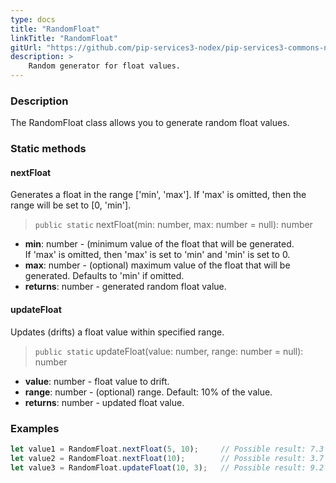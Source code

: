 ```yaml
---
type: docs
title: "RandomFloat"
linkTitle: "RandomFloat"
gitUrl: "https://github.com/pip-services3-nodex/pip-services3-commons-nodex"
description: >
    Random generator for float values.
---
```


### Description

The RandomFloat class allows you to generate random float values.

### Static methods

#### nextFloat
Generates a float in the range ['min', 'max']. If 'max' is omitted, then the range will be set to [0, 'min'].

> `public static` nextFloat(min: number, max: number = null): number

- **min**: number - (minimum value of the float that will be generated.   
If 'max' is omitted, then 'max' is set to 'min' and 'min' is set to 0.
- **max**: number - (optional) maximum value of the float that will be generated. Defaults to 'min' if omitted.
- **returns**: number - generated random float value.

#### updateFloat
Updates (drifts) a float value within specified range.

> `public static` updateFloat(value: number, range: number = null): number

- **value**: number - float value to drift.
- **range**: number - (optional) range. Default: 10% of the value.
- **returns**: number - updated float value.

### Examples

```typescript
let value1 = RandomFloat.nextFloat(5, 10);     // Possible result: 7.3
let value2 = RandomFloat.nextFloat(10);        // Possible result: 3.7
let value3 = RandomFloat.updateFloat(10, 3);   // Possible result: 9.2

```
